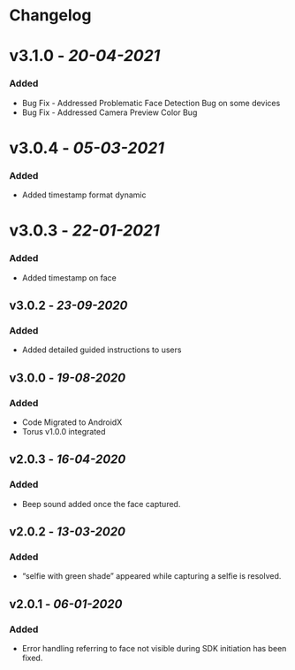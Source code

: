 # Changelog

# **v3.1.0** - *20-04-2021*

### Added
- Bug Fix - Addressed Problematic Face Detection Bug on some devices
- Bug Fix - Addressed Camera Preview Color Bug

# **v3.0.4** - *05-03-2021*

### Added
- Added timestamp format dynamic

# **v3.0.3** - *22-01-2021*

### Added
- Added timestamp on face

## **v3.0.2** - *23-09-2020*

### Added
- Added detailed guided instructions to users

## **v3.0.0** - *19-08-2020*

### Added
- Code Migrated to AndroidX
- Torus v1.0.0 integrated 


## **v2.0.3** - *16-04-2020*

### Added
- Beep sound added once the face captured.

## **v2.0.2** - *13-03-2020*

### Added
- “selfie with green shade” appeared while capturing a selfie is resolved.

## **v2.0.1** - *06-01-2020*

### Added
- Error handling referring to face not visible during SDK initiation has been fixed.
